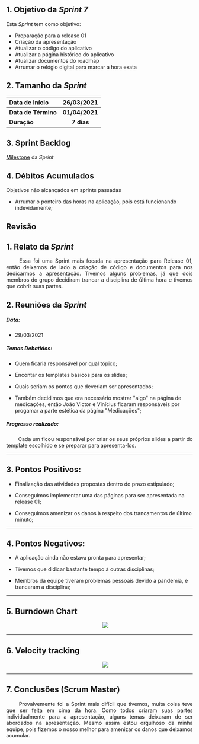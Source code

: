 ## 1. Objetivo da _Sprint 7_

<p align="justify">Esta <i>Sprint</i> tem como objetivo:</p>

- Preparação para a release 01
- Criação da apresentação
- Atualizar o código do aplicativo
- Atualizar a página histórico do aplicativo
- Atualizar documentos do roadmap
- Arrumar o relógio digital para marcar a hora exata



## 2. Tamanho da _Sprint_

| Data de Início | 26/03/2021 |
|:--|:--:|
| **Data de Término** | **01/04/2021** |
| **Duração** | **7 dias** |


## 3. Sprint Backlog

[Milestone](https://github.com/fga-eps-mds/MDS-2020-2-G9/milestone/7) da _Sprint_


## 4. Débitos Acumulados

Objetivos não alcançados em sprints passadas

- Arrumar o ponteiro das horas na aplicação, pois está funcionando indevidamente;

## Revisão

## 1. Relato da _Sprint_

<p align="justify">&emsp;&emsp; Essa foi uma Sprint mais focada na apresentação para Release 01, então deixamos de lado a criação de código e documentos para nos dedicarmos a apresentação. Tivemos alguns problemas, já que dois membros do grupo decidiram trancar a disciplina de última hora e tivemos que cobrir suas partes.</p>


## 2. Reuniões da _Sprint_ 
##### Data:
- 29/03/2021

##### _Temas Debatidos:_

-  Quem ficaria responsável por qual tópico;

-  Encontar os templates básicos para os slides;

-  Quais seriam os pontos que deveriam ser apresentados;

-  Também decidimos que era necessário mostrar "algo" na página de medicações, então João Victor e Vinícius ficaram responsáveis por progamar a parte estética da página "Medicações";

##### Progresso realizado: 

<p align="justify">&emsp;&emsp; Cada um ficou responsável por criar os seus próprios slides a partir do template escolhido e se preparar para apresenta-los.</p>

------------

## 3. Pontos Positivos:

* Finalização das atividades propostas dentro do prazo estipulado;

* Conseguimos implementar uma das páginas para ser apresentada na release 01;

* Conseguimos amenizar os danos à respeito dos trancamentos de último minuto;

-----------

## 4. Pontos Negativos:

* A aplicação ainda não estava pronta para apresentar;

* Tivemos que didicar bastante tempo à outras disciplinas;

* Membros da equipe tiveram problemas pessoais devido a pandemia, e trancaram a disciplina;

-----------

## 5. Burndown Chart
<p align = "center"> &emsp;&emsp; <img src="https://raw.githubusercontent.com/fga-eps-mds/MDS-2020-2-G9/c883ff3c88d544b2f520449f50ea17ec578ac9c6/docs/Sprints/Gr%C3%A1ficos/Burn%20Down%20(3).jpeg.jpeg">
</p>

-----------

## 6. Velocity tracking
<p align = "center"> &emsp;&emsp; <img src="https://raw.githubusercontent.com/fga-eps-mds/MDS-2020-2-G9/d1761f1187b0db03aa99d9b6c5311922ee4b53d6/docs/Sprints/Gr%C3%A1ficos/Velocity%20tracking%20(1).jpeg">
</p>

-----------

## 7. Conclusões (Scrum Master)

<p align="justify">&emsp;&emsp; Provalvemente foi a Sprint mais difícil que tivemos, muita coisa teve que ser feita em cima da hora. Como todos criaram suas partes individualmente para a apresentação, alguns temas deixaram de ser abordados na apresentação. Mesmo assim estou orgulhoso da minha equipe, pois fizemos o nosso melhor para amenizar os danos que deixamos acumular.</p>